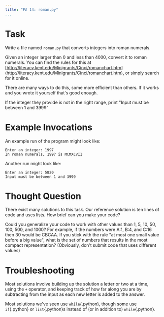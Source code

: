 ```yaml
---
title: "PA 14: roman.py"
...
```


# Task

Write a file named `roman.py` that converts integers into roman numerals.


Given an integer larger than 0 and less than 4000, convert it to roman numerals.
You can find the rules for this at
[http://literacy.kent.edu/Minigrants/Cinci/romanchart.htm](http://literacy.kent.edu/Minigrants/Cinci/romanchart.htm),
or simply search for it online.

There are many ways to do this, some more efficient than others. If it
works and you wrote it yourself that's good enough.

If the integer they provide is not in the right range, print "Input must
be between 1 and 3999"


# Example Invocations


An example run of the program might look like:

    Enter an integer: 1997
    In roman numerals, 1997 is MCMXCVII

Another run might look like:

    Enter an integer: 5820
    Input must be between 1 and 3999


# Thought Question

There exist many solutions to this task.
Our reference solution is ten lines of code and uses lists.
How brief can you make your code?

Could you generalize your code to work with other values than 1, 5, 10, 50, 100, 500, and 1000?
For example, if the numbers were A:1, B:4, and C:16 then 30 would be CBCAA.
If you stick with the rule "at most one small value before a big value",
what is the set of numbers that results in the most compact representation?
(Obviously, don't submit code that uses different values)

# Troubleshooting

Most solutions involve building up the solution a letter or two at a time, using the `+` operator,
and keeping track of how far along you are by subtracting from the input as each new letter is added to the answer.

Most solutions we've seen use `while`{.python}, though some use `if`{.python} or `list`{.python}s instead of (or in addition to) `while`{.python}.

